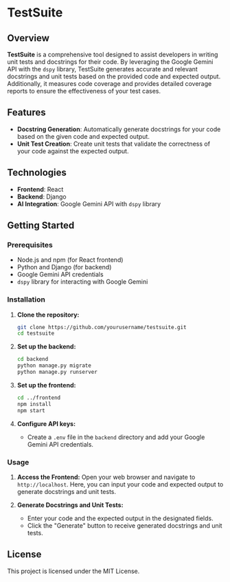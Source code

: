 # TestSuite

## Overview

**TestSuite** is a comprehensive tool designed to assist developers in writing unit tests and docstrings for their code. By leveraging the Google Gemini API with the `dspy` library, TestSuite generates accurate and relevant docstrings and unit tests based on the provided code and expected output. Additionally, it measures code coverage and provides detailed coverage reports to ensure the effectiveness of your test cases.

## Features

- **Docstring Generation**: Automatically generate docstrings for your code based on the given code and expected output.
- **Unit Test Creation**: Create unit tests that validate the correctness of your code against the expected output.
  
## Technologies

- **Frontend**: React
- **Backend**: Django
- **AI Integration**: Google Gemini API with `dspy` library

## Getting Started

### Prerequisites

- Node.js and npm (for React frontend)
- Python and Django (for backend)
- Google Gemini API credentials
- `dspy` library for interacting with Google Gemini

### Installation

1. **Clone the repository:**

   ```bash
   git clone https://github.com/yourusername/testsuite.git
   cd testsuite
   ```

2. **Set up the backend:**

   ```bash
   cd backend
   python manage.py migrate
   python manage.py runserver
   ```

3. **Set up the frontend:**

   ```bash
   cd ../frontend
   npm install
   npm start
   ```

4. **Configure API keys:**

   - Create a `.env` file in the `backend` directory and add your Google Gemini API credentials.

### Usage

1. **Access the Frontend:**
   Open your web browser and navigate to `http://localhost`. Here, you can input your code and expected output to generate docstrings and unit tests.

2. **Generate Docstrings and Unit Tests:**
   - Enter your code and the expected output in the designated fields.
   - Click the "Generate" button to receive generated docstrings and unit tests.


## License

This project is licensed under the MIT License.
